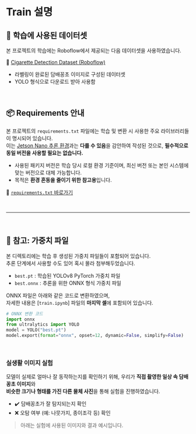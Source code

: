 # Train 설명


  ## 📂 학습에 사용된 데이터셋

본 프로젝트의 학습에는 Roboflow에서 제공되는 다음 데이터셋을 사용하였습니다.

🔗 [Cigarette Detection Dataset (Roboflow)](https://universe.roboflow.com/nix-ibdvk/cigarette-detection-mgfmv)

- 라벨링이 완료된 담배꽁초 이미지로 구성된 데이터셋
- YOLO 형식으로 다운로드 받아 사용함

<br>

## 📦 Requirements 안내

본 프로젝트의 `requirements.txt` 파일에는 학습 및 변환 시 사용한 주요 라이브러리들이 명시되어 있습니다.  
이는 [Jetson Nano 추론 환경](../inference/README.md)과는 **다를 수 있음**을 감안하여 작성된 것으로, **필수적으로 동일 버전을 사용할 필요는 없습니다.**

- 사용된 패키지 버전은 학습 당시 로컬 환경 기준이며, 최신 버전 또는 본인 시스템에 맞는 버전으로 대체 가능합니다.
- 목적은 **환경 혼동을 줄이기 위한 참고용**입니다.

📎 [`requirements.txt` 바로가기](./requirements.txt)


<br/>
<hr>
<br>

## 🧠 참고: 가중치 파일

본 디렉토리에는 학습 후 생성된 가중치 파일들이 포함되어 있습니다.  
추론 단계에서 사용할 수도 있어 혹시 몰라 첨부해두었습니다.

- `best.pt` : 학습된 YOLOv8 PyTorch 가중치 파일
- `best.onnx` : 추론을 위한 ONNX 형식 가중치 파일

ONNX 파일은 아래와 같은 코드로 변환하였으며,  
자세한 내용은 [`train.ipynb`] 파일의 **마지막 셀**에 포함되어 있습니다.

```python
# ONNX 변환 코드
import onnx
from ultralytics import YOLO
model = YOLO("best.pt")
model.export(format="onnx", opset=12, dynamic=False, simplify=False)
```

<br/>

### 실생활 이미지 실험

모델이 실제로 얼마나 잘 동작하는지를 확인하기 위해, 우리가 **직접 촬영한 일상 속 담배꽁초 이미지**와  
**비슷한 크기나 형태를 가진 다른 물체 사진**을 통해 실험을 진행하였습니다.

- ✔️ 담배꽁초가 잘 탐지되는지 확인
- ❌ 오탐 여부 (예: 나뭇가지, 종이조각 등) 확인

> 아래는 실험에 사용된 이미지와 결과 예시입니다.
